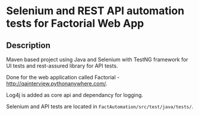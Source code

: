 # Selenium and REST API automation tests for Factorial Web App

## Description

Maven based project using Java and Selenium with TestNG framework for UI tests and rest-assured library for API tests.

Done for the web application called Factorial - http://qainterview.pythonanywhere.com/.

Log4j is added as core api and dependancy for logging.

Selenium and API tests are located in `FactAutomation/src/test/java/tests/`.

